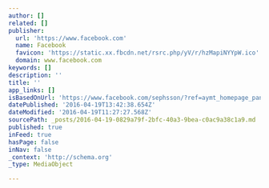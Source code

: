 ```yaml
---
author: []
related: []
publisher:
  url: 'https://www.facebook.com'
  name: Facebook
  favicon: 'https://static.xx.fbcdn.net/rsrc.php/yV/r/hzMapiNYYpW.ico'
  domain: www.facebook.com
keywords: []
description: ''
title: ''
app_links: []
isBasedOnUrl: 'https://www.facebook.com/sephsson/?ref=aymt_homepage_panel'
datePublished: '2016-04-19T13:42:38.654Z'
dateModified: '2016-04-19T11:27:27.568Z'
sourcePath: _posts/2016-04-19-0829a79f-2bfc-40a3-9bea-c0ac9a38c1a9.md
published: true
inFeed: true
hasPage: false
inNav: false
_context: 'http://schema.org'
_type: MediaObject

---
```

